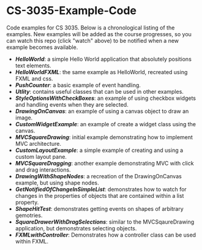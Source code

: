 # CS-3035-Example-Code

Code examples for CS 3035. Below is a chronological listing of the examples. New examples will be added as the course progresses, so you can watch this repo (click "watch" above) to be notified
when a new example becomes available.

* ***HelloWorld***: a simple Hello World application that absolutely positions text elements.
* ***HelloWorldFXML***: the same example as HelloWorld, recreated using FXML and css.
* ***PushCounter***: a basic example of event handling.
* ***Utlity***: contains useful classes that can be used in other examples.
* ***StyleOptionsWithCheckBoxes***: an example of using checkbox widgets and handling events when they are selected.
* ***DrawingOnCanvas***: an example of using a canvas object to draw an image.
* ***CustomWidgetExample***: an example of create a widget class using the canvas.
* ***MVCSquareDrawing***: initial example demonstrating how to implement MVC architecture.
* ***CustomLayoutExample***: a simple example of creating and using a custom layout pane.
* ***MVCSquareDragging***: another example demonstrating MVC with click and drag interactions.
* ***DrawingWithShapeNodes***: a recreation of the DrawingOnCanvas example, but using shape nodes.
* ***GetNotifiedOfChangeInSimpleList***: demonstrates how to watch for changes in the properties of objects that are contained within a list property.
* ***ShapeHitTest***: demonstrates getting events on shapes of arbitrary gemotries.
* ***SquareDrawerWithDragSelections***: similar to the MVCSqaureDrawing application, but demonstrates selecting objects.
* ***FXMLwithController***: Demonstrates how a controller class can be used within FXML.